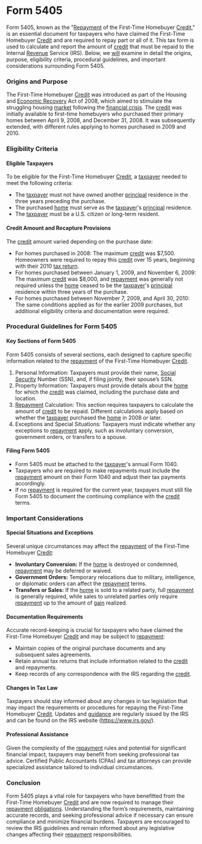 # Form 5405

Form 5405, known as the "[Repayment](../r/repayment.md) of the First-Time Homebuyer [Credit](../c/credit.md)," is an essential document for taxpayers who have claimed the First-Time Homebuyer [Credit](../c/credit.md) and are required to repay part or all of it. This tax form is used to calculate and report the amount of [credit](../c/credit.md) that must be repaid to the Internal [Revenue](../r/revenue.md) Service (IRS). Below, we [will](../w/will.md) examine in detail the origins, purpose, eligibility criteria, procedural guidelines, and important considerations surrounding Form 5405.

### Origins and Purpose

The First-Time Homebuyer [Credit](../c/credit.md) was introduced as part of the Housing and [Economic Recovery](../e/economic_recovery.md) Act of 2008, which aimed to stimulate the struggling housing [market](../m/market.md) following the [financial crisis](../f/financial_crisis.md). The [credit](../c/credit.md) was initially available to first-time homebuyers who purchased their primary homes between April 9, 2008, and December 31, 2008. It was subsequently extended, with different rules applying to homes purchased in 2009 and 2010.

### Eligibility Criteria

#### Eligible Taxpayers

To be eligible for the First-Time Homebuyer [Credit](../c/credit.md), a [taxpayer](../t/taxpayer.md) needed to meet the following criteria:
- The [taxpayer](../t/taxpayer.md) must not have owned another [principal](../p/principal.md) residence in the three years preceding the purchase.
- The purchased [home](../h/home.md) must serve as the [taxpayer](../t/taxpayer.md)'s [principal](../p/principal.md) residence.
- The [taxpayer](../t/taxpayer.md) must be a U.S. citizen or long-term resident.

#### Credit Amount and Recapture Provisions

The [credit](../c/credit.md) amount varied depending on the purchase date:
- For homes purchased in 2008: The maximum [credit](../c/credit.md) was $7,500. Homeowners were required to repay this [credit](../c/credit.md) over 15 years, beginning with their 2010 [tax return](../t/tax_return.md).
- For homes purchased between January 1, 2009, and November 6, 2009: The maximum [credit](../c/credit.md) was $8,000, and [repayment](../r/repayment.md) was generally not required unless the [home](../h/home.md) ceased to be the [taxpayer](../t/taxpayer.md)'s [principal](../p/principal.md) residence within three years of the purchase.
- For homes purchased between November 7, 2009, and April 30, 2010: The same conditions applied as for the earlier 2009 purchases, but additional eligibility criteria and documentation were required.

### Procedural Guidelines for Form 5405

#### Key Sections of Form 5405

Form 5405 consists of several sections, each designed to capture specific information related to the [repayment](../r/repayment.md) of the First-Time Homebuyer [Credit](../c/credit.md).

1. Personal Information: Taxpayers must provide their name, [Social Security](../s/social_security.md) Number (SSN), and, if filing jointly, their spouse’s SSN.
2. Property Information: Taxpayers must provide details about the [home](../h/home.md) for which the [credit](../c/credit.md) was claimed, including the purchase date and location.
3. [Repayment](../r/repayment.md) Calculation: This section requires taxpayers to calculate the amount of [credit](../c/credit.md) to be repaid. Different calculations apply based on whether the [taxpayer](../t/taxpayer.md) purchased the [home](../h/home.md) in 2008 or later.
4. Exceptions and Special Situations: Taxpayers must indicate whether any exceptions to [repayment](../r/repayment.md) apply, such as involuntary conversion, government orders, or transfers to a spouse.

#### Filing Form 5405

- Form 5405 must be attached to the [taxpayer](../t/taxpayer.md)'s annual Form 1040.
- Taxpayers who are required to make repayments must include the [repayment](../r/repayment.md) amount on their Form 1040 and adjust their tax payments accordingly.
- If no [repayment](../r/repayment.md) is required for the current year, taxpayers must still file Form 5405 to document the continuing compliance with the [credit](../c/credit.md) terms.

### Important Considerations

#### Special Situations and Exceptions

Several unique circumstances may affect the [repayment](../r/repayment.md) of the First-Time Homebuyer [Credit](../c/credit.md):
- **Involuntary Conversion:** If the [home](../h/home.md) is destroyed or condemned, [repayment](../r/repayment.md) may be deferred or waived.
- **Government Orders:** Temporary relocations due to military, intelligence, or diplomatic orders can affect the [repayment](../r/repayment.md) terms.
- **Transfers or Sales:** If the [home](../h/home.md) is sold to a related party, full [repayment](../r/repayment.md) is generally required, while sales to unrelated parties only require [repayment](../r/repayment.md) up to the amount of [gain](../g/gain.md) realized.

#### Documentation Requirements

Accurate record-keeping is crucial for taxpayers who have claimed the First-Time Homebuyer [Credit](../c/credit.md) and may be subject to [repayment](../r/repayment.md):
- Maintain copies of the original purchase documents and any subsequent sales agreements.
- Retain annual tax returns that include information related to the [credit](../c/credit.md) and repayments.
- Keep records of any correspondence with the IRS regarding the [credit](../c/credit.md).

#### Changes in Tax Law

Taxpayers should stay informed about any changes in tax legislation that may impact the requirements or procedures for repaying the First-Time Homebuyer [Credit](../c/credit.md). Updates and [guidance](../g/guidance.md) are regularly issued by the IRS and can be found on the IRS website (https://www.irs.gov/).

#### Professional Assistance

Given the complexity of the [repayment](../r/repayment.md) rules and potential for significant financial impact, taxpayers may benefit from seeking professional tax advice. Certified Public Accountants (CPAs) and tax attorneys can provide specialized assistance tailored to individual circumstances.

### Conclusion

Form 5405 plays a vital role for taxpayers who have benefitted from the First-Time Homebuyer [Credit](../c/credit.md) and are now required to manage their [repayment](../r/repayment.md) [obligations](../o/obligation.md). Understanding the form’s requirements, maintaining accurate records, and seeking professional advice if necessary can ensure compliance and minimize financial burdens. Taxpayers are encouraged to review the IRS guidelines and remain informed about any legislative changes affecting their [repayment](../r/repayment.md) responsibilities.